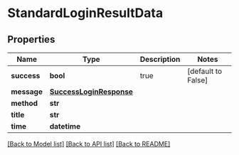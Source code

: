 # StandardLoginResultData

## Properties
Name | Type | Description | Notes
------------ | ------------- | ------------- | -------------
**success** | **bool** | true | [default to False]
**message** | [**SuccessLoginResponse**](SuccessLoginResponse.md) |  | 
**method** | **str** |  | 
**title** | **str** |  | 
**time** | **datetime** |  | 

[[Back to Model list]](../README.md#documentation-for-models) [[Back to API list]](../README.md#documentation-for-api-endpoints) [[Back to README]](../README.md)



